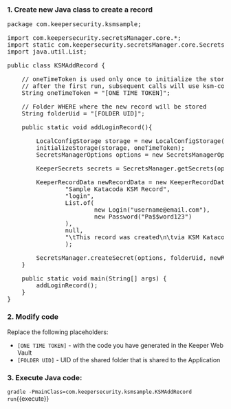 
### 1. Create new Java class to create a record

<pre class="file" data-filename="src/main/java/com/keepersecurity/ksmsample/KSMAddRecord.java" data-target="replace">
package com.keepersecurity.ksmsample;

import com.keepersecurity.secretsManager.core.*;
import static com.keepersecurity.secretsManager.core.SecretsManager.initializeStorage;
import java.util.List;

public class KSMAddRecord {

    // oneTimeToken is used only once to initialize the storage
    // after the first run, subsequent calls will use ksm-config.txt
    String oneTimeToken = "[ONE TIME TOKEN]";

    // Folder WHERE where the new record will be stored
    String folderUid = "[FOLDER UID]";

    public static void addLoginRecord(){

        LocalConfigStorage storage = new LocalConfigStorage("ksm-config2.txt");
        initializeStorage(storage, oneTimeToken);
        SecretsManagerOptions options = new SecretsManagerOptions(storage);

        KeeperSecrets secrets = SecretsManager.getSecrets(options);

        KeeperRecordData newRecordData = new KeeperRecordData(
                "Sample Katacoda KSM Record",
                "login",
                List.of(
                        new Login("username@email.com"),
                        new Password("Pa$$word123")
                ),
                null,
                "\tThis record was created\n\tvia KSM Katacoda Java Example"
                );

        SecretsManager.createSecret(options, folderUid, newRecordData, secrets);
    }

    public static void main(String[] args) {
        addLoginRecord();
    }
}
</pre>


### 2. Modify code

Replace the following placeholders:

- `[ONE TIME TOKEN]` - with the code you have generated in the Keeper Web Vault
- `[FOLDER UID]` - UID of the shared folder that is shared to the Application

### 3. Execute Java code:

`gradle -PmainClass=com.keepersecurity.ksmsample.KSMAddRecord run`{{execute}}
